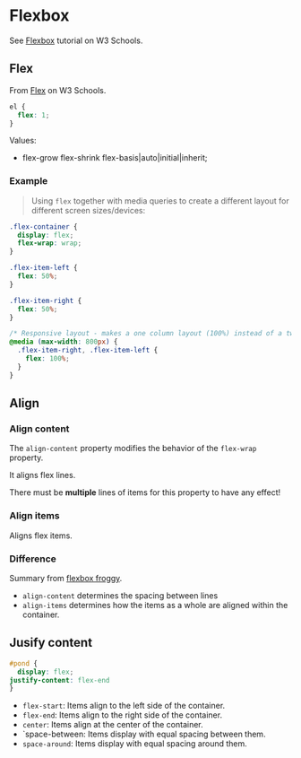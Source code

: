 # Flexbox

See [Flexbox](https://www.w3schools.com/css/css3_flexbox.asp) tutorial on W3 Schools.


## Flex

From [Flex](https://www.w3schools.com/cssref/css3_pr_flex.asp) on W3 Schools.

```css
el {
  flex: 1;
}
```

Values:

- flex-grow flex-shrink flex-basis|auto|initial|inherit;


### Example

> Using `flex` together with media queries to create a different layout for different screen sizes/devices:

```css
.flex-container {
  display: flex;
  flex-wrap: wrap;
}

.flex-item-left {
  flex: 50%;
}

.flex-item-right {
  flex: 50%;
}

/* Responsive layout - makes a one column layout (100%) instead of a two-column layout (50%) */
@media (max-width: 800px) {
  .flex-item-right, .flex-item-left {
    flex: 100%;
  }
}
```


## Align

### Align content

The `align-content` property modifies the behavior of the `flex-wrap` property.

It aligns flex lines.

There must be **multiple** lines of items for this property to have any effect!

### Align items

Aligns flex items.


### Difference

Summary from [flexbox froggy](https://flexboxfroggy.com/).

- `align-content` determines the spacing between lines
- `align-items` determines how the items as a whole are aligned within the container.


## Jusify content

```css
#pond {
  display: flex;
justify-content: flex-end
}
```

- `flex-start`: Items align to the left side of the container.
- `flex-end`: Items align to the right side of the container.
- `center`: Items align at the center of the container.
- `space-between: Items display with equal spacing between them.
- `space-around`: Items display with equal spacing around them.
